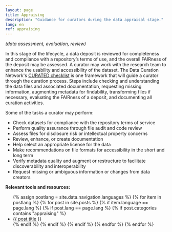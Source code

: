 ```yaml
---
layout: page
title: Appraising
description: "Guidance for curators during the data appraisal stage."
lang: en
ref: appraising
---
```


*(data assessment, evaluation, review)*

In this stage of the lifecycle, a data deposit is reviewed for completeness and compliance with a repository’s terms of use, and the overall FAIRness of the deposit may be assessed. A curator may work with the research team to enhance the usability and accessibility of the dataset. The Data Curation Network's [CURATED checklist](https://datacurationnetwork.org/outputs/workflows/) is one framework that will guide a curator through the curation process. Steps include checking and understanding the data files and associated documentation, requesting missing information, augmenting metadata for findability, transforming files if necessary, evaluating the FAIRness of a deposit, and documenting all curation activities.

Some of the tasks a curator may perform:
- Check datasets for compliance with the repository terms of service
- Perform quality assurance through file audit and code review
- Assess files for disclosure risk or intellectual property concerns
- Review, enhance, or create documentation
- Help select an appropriate license for the data
- Make recommendations on file formats for accessibility in the short and long term
- Verify metadata quality and augment or restructure to facilitate discoverability and interoperability
- Request missing or ambiguous information or changes from data creators

**Relevant tools and resources:**

<ul>
  {% assign postlang = site.data.navigation.languages %}
  {% for item in postlang %}
  {% for post in site.posts %}
      {% if item.language == page.lang %}
      {% if post.lang == page.lang %}
      {% if post.categories contains "appraising" %}
          <li><a href="{{ post.url }}">{{ post.title }}</a></li>
      {% endif %}
      {% endif %}
      {% endif %}
  {% endfor %}
  {% endfor %}
</ul>
